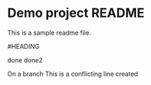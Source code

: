 # Demo project README

This is a sample readme file.


#HEADING

done
done2

On a branch
This is a conflicting line created
